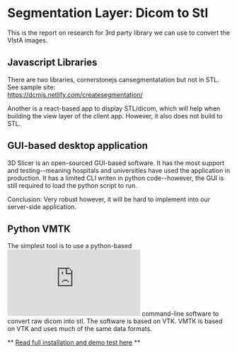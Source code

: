 # Segmentation Layer: Dicom to Stl 

This is the report on research for 3rd party library we can use to convert the VIstA images.  

## Javascript Libraries 

There are two libraries, cornerstonejs cansegmentatation but not in STL.  See sample site:  
https://dcmjs.netlify.com/createsegmentation/   

Another is a react-based app to display STL/dicom, which will help when building the view layer of the client app.  However, it also does not build to STL.  

## GUI-based desktop application 

3D Slicer is an open-sourced GUI-based software.  It has the most support and testing--meaning hospitals and universities have used the application in production.  It has a limited CLI writen in python code--however, the GUI is still required to load the python script to run.  

Conclusion: Very robust however, it will be hard to implement into our server-side application.  


## Python VMTK 

The simplest tool is to use a python-based ![vmtk (Vascular Modeling Toolkit)](http://www.vmtk.org/index.html) command-line software to convert raw dicom into stl. The software is based on VTK. VMTK is based on VTK and uses much of the same data formats.

** [Read full installation and demo test here]() **


